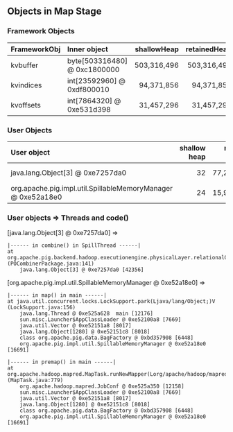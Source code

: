 ## Objects in Map Stage


### Framework Objects

| FrameworkObj 	| Inner object 	| shallowHeap 	| retainedHeap 	|
| :----------- | :----------- | -----------: | -----------: |
| kvbuffer	| byte[503316480] @ 0xc1800000	| 503,316,496	| 503,316,496	|
| kvindices	| int[23592960] @ 0xdf800010	| 94,371,856	| 94,371,856	|
| kvoffsets	| int[7864320] @ 0xe531d398	| 31,457,296	| 31,457,296	|


### User Objects

| User object | shallow heap | retained heap | length | inner object | inner size | threads | code() |
|:------------| ------------:| -------------:| ------:|:------------ | ----------:| :------ | :------|
| java.lang.Object[3] @ 0xe7257da0 | 32 | 77,251,840 | 2 | org.apache.pig.data.InternalCachedBag @ 0xe7257dc0 | 57,872,336 | SpillThread | combine |
| org.apache.pig.impl.util.SpillableMemoryManager @ 0xe52a18e0 | 24 | 15,934,992 | 1 |  | | main | premap + map |

### User objects => Threads and code() 

[java.lang.Object[3] @ 0xe7257da0] =>

	|------ in combine() in SpillThread ------|
	at org.apache.pig.backend.hadoop.executionengine.physicalLayer.relationalOperators.POCombinerPackage.getNext(Lorg/apache/pig/data/Tuple;)Lorg/apache/pig/backend/hadoop/executionengine/physicalLayer/Result; (POCombinerPackage.java:141)
		java.lang.Object[3] @ 0xe7257da0 [42356]


[org.apache.pig.impl.util.SpillableMemoryManager @ 0xe52a18e0] =>

	|------ in map() in main ------|
	at java.util.concurrent.locks.LockSupport.park(Ljava/lang/Object;)V (LockSupport.java:156)
		java.lang.Thread @ 0xe525a628  main [12176]
		sun.misc.Launcher$AppClassLoader @ 0xe52100a8 [7669]
		java.util.Vector @ 0xe52151a8 [8017]
		java.lang.Object[1280] @ 0xe52151c8 [8018]
		class org.apache.pig.data.BagFactory @ 0xbd357908 [6448]
		org.apache.pig.impl.util.SpillableMemoryManager @ 0xe52a18e0 [16691]

	|------ in premap() in main ------|
	at org.apache.hadoop.mapred.MapTask.runNewMapper(Lorg/apache/hadoop/mapred/JobConf;Lorg/apache/hadoop/mapreduce/split/JobSplit$TaskSplitIndex;Lorg/apache/hadoop/mapred/TaskUmbilicalProtocol;Lorg/apache/hadoop/mapred/Task$TaskReporter;)V (MapTask.java:779)
		org.apache.hadoop.mapred.JobConf @ 0xe525a350 [12158]
		sun.misc.Launcher$AppClassLoader @ 0xe52100a8 [7669]
		java.util.Vector @ 0xe52151a8 [8017]
		java.lang.Object[1280] @ 0xe52151c8 [8018]
		class org.apache.pig.data.BagFactory @ 0xbd357908 [6448]
		org.apache.pig.impl.util.SpillableMemoryManager @ 0xe52a18e0 [16691]


